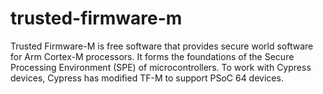 # trusted-firmware-m
Trusted Firmware-M is free software that provides secure world software for Arm Cortex-M processors. It forms the foundations of the Secure Processing Environment (SPE) of microcontrollers. To work with Cypress devices, Cypress has modified TF-M to support PSoC 64 devices.
